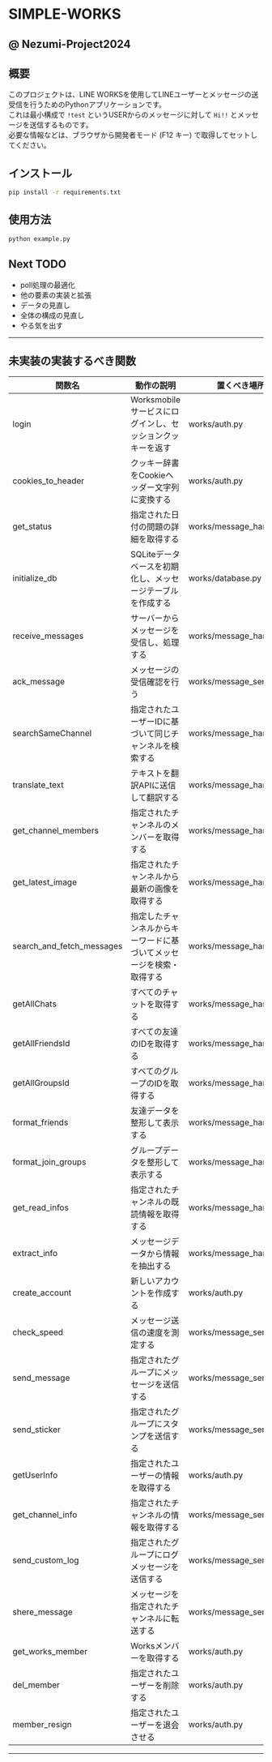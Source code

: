 # SIMPLE-WORKS
## @ Nezumi-Project2024

## 概要
このプロジェクトは、LINE WORKSを使用してLINEユーザーとメッセージの送受信を行うためのPythonアプリケーションです。  
これは最小構成で `!test` というUSERからのメッセージに対して `Hi!!` とメッセージを送信するものです。  
必要な情報などは、ブラウザから開発者モード (F12 キー) で取得してセットしてください。

## インストール
```bash
pip install -r requirements.txt
```

## 使用方法
```bash
python example.py
```

## Next TODO

- poll処理の最適化
- 他の要素の実装と拡張
- データの見直し
- 全体の構成の見直し
- やる気を出す

---

## 未実装の実装するべき関数

| 関数名                | 動作の説明                                               | 置くべき場所               |
|---------------------|-----------------------------------------------------|------------------------|
| login               | Worksmobileサービスにログインし、セッションクッキーを返す      | works/auth.py          |
| cookies_to_header   | クッキー辞書をCookieヘッダー文字列に変換する               | works/auth.py          |
| get_status          | 指定された日付の問題の詳細を取得する                       | works/message_handler.py |
| initialize_db      | SQLiteデータベースを初期化し、メッセージテーブルを作成する     | works/database.py       |
| receive_messages     | サーバーからメッセージを受信し、処理する                   | works/message_handler.py |
| ack_message         | メッセージの受信確認を行う                               | works/message_sender.py  |
| searchSameChannel    | 指定されたユーザーIDに基づいて同じチャンネルを検索する        | works/message_handler.py |
| translate_text      | テキストを翻訳APIに送信して翻訳する                       | works/message_handler.py |
| get_channel_members  | 指定されたチャンネルのメンバーを取得する                   | works/message_handler.py |
| get_latest_image    | 指定されたチャンネルから最新の画像を取得する               | works/message_handler.py |
| search_and_fetch_messages | 指定したチャンネルからキーワードに基づいてメッセージを検索・取得する | works/message_handler.py |
| getAllChats        | すべてのチャットを取得する                               | works/message_handler.py |
| getAllFriendsId    | すべての友達のIDを取得する                               | works/message_handler.py |
| getAllGroupsId     | すべてのグループのIDを取得する                           | works/message_handler.py |
| format_friends      | 友達データを整形して表示する                             | works/message_handler.py |
| format_join_groups   | グループデータを整形して表示する                         | works/message_handler.py |
| get_read_infos      | 指定されたチャンネルの既読情報を取得する                 | works/message_handler.py |
| extract_info        | メッセージデータから情報を抽出する                       | works/message_handler.py |
| create_account      | 新しいアカウントを作成する                               | works/auth.py          |
| check_speed         | メッセージ送信の速度を測定する                           | works/message_sender.py  |
| send_message        | 指定されたグループにメッセージを送信する                 | works/message_sender.py  |
| send_sticker        | 指定されたグループにスタンプを送信する                   | works/message_sender.py  |
| getUserInfo        | 指定されたユーザーの情報を取得する                       | works/auth.py          |
| get_channel_info    | 指定されたチャンネルの情報を取得する                     | works/message_sender.py  |
| send_custom_log     | 指定されたグループにログメッセージを送信する             | works/message_sender.py  |
| shere_message       | メッセージを指定されたチャンネルに転送する               | works/message_sender.py  |
| get_works_member    | Worksメンバーを取得する                                 | works/auth.py          |
| del_member          | 指定されたユーザーを削除する                             | works/auth.py          |
| member_resign       | 指定されたユーザーを退会させる                           | works/auth.py          |

---